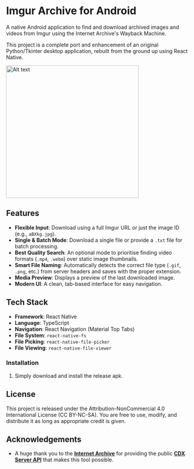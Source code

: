 # Imgur Archive for Android

A native Android application to find and download archived images and videos from Imgur using the Internet Archive's Wayback Machine.

This project is a complete port and enhancement of an original Python/Tkinter desktop application, rebuilt from the ground up using React Native.


<img src="https://i.imgur.com/waFvp2l.png" alt="Alt text" width="360px" height="<height>">

## Features

-   **Flexible Input**: Download using a full Imgur URL or just the image ID (e.g., `aBXkg.jpg`).
-   **Single & Batch Mode**: Download a single file or provide a `.txt` file for batch processing.
-   **Best Quality Search**: An optional mode to prioritise finding video formats (`.mp4`, `.webm`) over static image thumbnails.
-   **Smart File Naming**: Automatically detects the correct file type (`.gif`, `.png`, etc.) from server headers and saves with the proper extension.
-   **Media Preview**: Displays a preview of the last downloaded image.
-   **Modern UI**: A clean, tab-based interface for easy navigation.

## Tech Stack

-   **Framework**: React Native
-   **Language**: TypeScript
-   **Navigation**: React Navigation (Material Top Tabs)
-   **File System**: `react-native-fs`
-   **File Picking**: `react-native-file-picker`
-   **File Viewing**: `react-native-file-viewer`

### Installation

1. Simply download and install the release apk. 

## License

This project is released under the Attribution-NonCommercial 4.0 International License (CC BY-NC-SA). You are free to use, modify, and distribute it as long as appropriate credit is given.

## Acknowledgements

-   A huge thank you to the **[Internet Archive](https://archive.org/)** for providing the public **[CDX Server API](https://github.com/internetarchive/wayback/tree/master/wayback-cdx-server)** that makes this tool possible.
